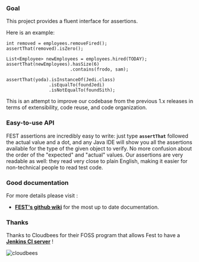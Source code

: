 ### Goal

This project provides a fluent interface for assertions.

Here is an example:

```
int removed = employees.removeFired();
assertThat(removed).isZero();
 
List<Employee> newEmployees = employees.hired(TODAY);
assertThat(newEmployees).hasSize(6)
                        .contains(frodo, sam);
 
assertThat(yoda).isInstanceOf(Jedi.class)
                .isEqualTo(foundJedi)
                .isNotEqualTo(foundSith);
```

This is an attempt to improve our codebase from the previous 1.x releases in terms of extensibility, code reuse,
and code organization.

### Easy-to-use API

FEST assertions are incredibly easy to write: just type **```assertThat```** followed the actual value and a dot, and any Java 
IDE will show you all the assertions available for the type of the given object to verify. No more confusion about the 
order of the "expected" and "actual" values. Our assertions are very readable as well: they read very close to plain 
English, making it easier for non-technical people to read test code.

### Good documentation

For more details please visit :

* **[FEST's github wiki](https://github.com/alexruiz/fest-assert-2.x/wiki)** for the most up to date documentation.

### Thanks

Thanks to Cloudbees for their FOSS program that allows Fest to have a **[Jenkins CI server](https://fest.ci.cloudbees.com/#)** !

![cloudbees](/alexruiz/fest-assert-2.x/raw/master/src/site/resources/images/built-on-Dev@Cloud-Cloudbees.png)
